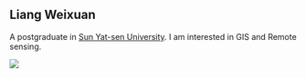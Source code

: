 ## Liang Weixuan
A postgraduate in [Sun Yat-sen University]("http://www.sysu.edu.cn/cn/index.htm"). I am interested in GIS and Remote sensing.

![](http://sysu.edu.cn/images/logo.jpg)

<!--
**Pludaggerto/Pludaggerto** is a ✨ _special_ ✨ repository because its `README.md` (this file) appears on your GitHub profile.

Here are some ideas to get you started:

- 🔭 I’m currently working on ...
- 🌱 I’m currently learning ...
- 👯 I’m looking to collaborate on ...
- 🤔 I’m looking for help with ...
- 💬 Ask me about ...
- 📫 How to reach me: ...
- 😄 Pronouns: ...
- ⚡ Fun fact: ...
-->
